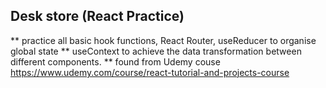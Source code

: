## Desk store (React Practice)

** practice all basic hook functions, React Router, useReducer to organise global state
** useContext to achieve the data transformation between different components.
** found from Udemy couse <https://www.udemy.com/course/react-tutorial-and-projects-course>

